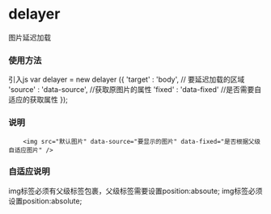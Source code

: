# delayer
图片延迟加载

### 使用方法
引入js
            var delayer = new delayer ({
                'target' : 'body',    // 要延迟加载的区域
                'source' : 'data-source', //获取原图片的属性
                'fixed' : 'data-fixed' //是否需要自适应的获取属性
            });
### 说明
        <img src="默认图片" data-source="要显示的图片" data-fixed="是否根据父级自适应图片" />
### 自适应说明
img标签必须有父级标签包裹，父级标签需要设置position:absoute; img标签必须设置position:absolute;
